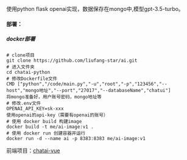 使用python flask openai实现，数据保存在mongo中,模型gpt-3.5-turbo。

#### 部署：

##### docker部署
```
# clone项目
git clone https://github.com/liufang-star/ai.git
# 进入文件夹
cd chatai-python
# 修改Dockerfile文件
CMD ["python","/code/main.py","-u","root","-p","123456","--host","mongo地址","--port","27017","--databaseName","chatui"]
将mongo准备好，用户账号密码，mongo地址等
# 修改.env文件
OPENAI_API_KEY=sk-xxx
使用openai的api-key（需要有openai的账号）
# 使用 docker build 构建image
docker build -t me/ai-image:v1 .
# 使用 docker run 创建容器并运行
docker run -d --name ai -p 8383:8383 me/ai-image:v1
```


前端项目：[chatai-vue](https://gitee.com/MIEAPP/chatai-vue)
